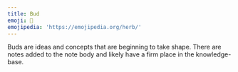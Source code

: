 ```yaml
---
title: Bud
emoji: 🌿
emojipedia: 'https://emojipedia.org/herb/'
---
```

Buds are ideas and concepts that are beginning to take shape. There are notes added to the note body and likely have a firm place in the knowledge-base.

